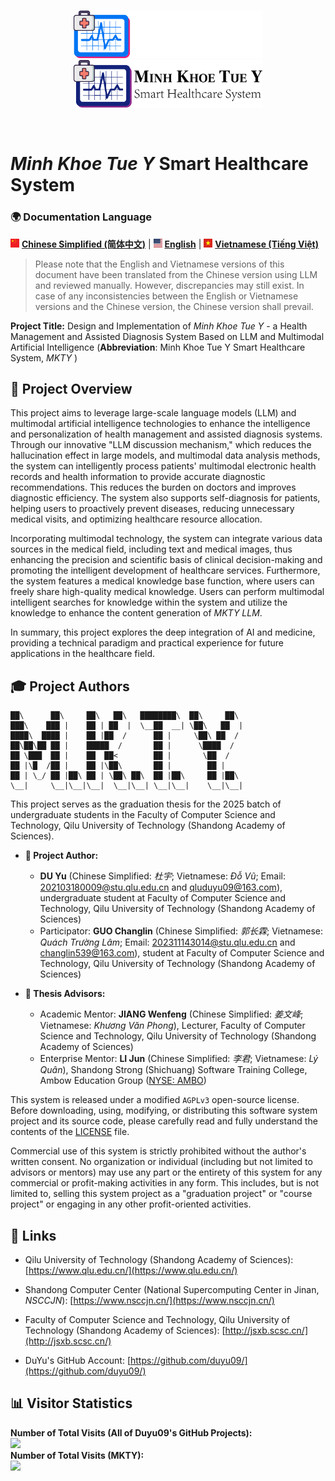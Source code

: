 <p align="center">
  <br>
  <img src="./image/mkty_en_dark.svg#gh-dark-mode-only" style="width:60%;">
  <img src="./image/mkty_en_light.svg#gh-light-mode-only" style="width:60%;">
</p>
<br>

# _Minh Khoe Tue Y_ Smart Healthcare System

### 🌍 Documentation Language

<img src="./image/PRC_flag.svg" alt="PRC" style="height: 1em;"> [**Chinese Simplified (简体中文)**](./README.md) | <img src="./image/USA_flag.svg" alt="USA" style="height: 1em;"> [**English**](./README_EN.md) | <img src="./image/SRV_flag.svg" alt="SRV" style="height: 1em;"> [**Vietnamese (Tiếng Việt)**](./README_VN.md)

> Please note that the English and Vietnamese versions of this document have been translated from the Chinese version using LLM and reviewed manually. However, discrepancies may still exist. In case of any inconsistencies between the English or Vietnamese versions and the Chinese version, the Chinese version shall prevail.

**Project Title:** Design and Implementation of *Minh Khoe Tue Y* -  a Health Management and Assisted Diagnosis System Based on LLM and Multimodal Artificial Intelligence  (**Abbreviation**: Minh Khoe Tue Y Smart Healthcare System, _MKTY_ )

## 📖 Project Overview

This project aims to leverage large-scale language models (LLM) and multimodal artificial intelligence technologies to enhance the intelligence and personalization of health management and assisted diagnosis systems. Through our innovative "LLM discussion mechanism," which reduces the hallucination effect in large models, and multimodal data analysis methods, the system can intelligently process patients' multimodal electronic health records and health information to provide accurate diagnostic recommendations. This reduces the burden on doctors and improves diagnostic efficiency. The system also supports self-diagnosis for patients, helping users to proactively prevent diseases, reducing unnecessary medical visits, and optimizing healthcare resource allocation.

Incorporating multimodal technology, the system can integrate various data sources in the medical field, including text and medical images, thus enhancing the precision and scientific basis of clinical decision-making and promoting the intelligent development of healthcare services. Furthermore, the system features a medical knowledge base function, where users can freely share high-quality medical knowledge. Users can perform multimodal intelligent searches for knowledge within the system and utilize the knowledge to enhance the content generation of _MKTY LLM_.

In summary, this project explores the deep integration of AI and medicine, providing a technical paradigm and practical experience for future applications in the healthcare field.

## 🎓 Project Authors

```
██\      ██\     ██\   ██\   ████████\  ██\     ██\
███\    ███ |    ██ | ██  |  \__██  __| \██\   ██  |
████\  ████ |    ██ |██  /      ██ |     \██\ ██  /
██\██\██ ██ |    █████  /       ██ |      \████  /
██ \███  ██ |    ██  ██<        ██ |       \██  /
██ |\█  /██ |    ██ |\██\       ██ |        ██ |
██ | \_/ ██ |██\ ██ | \██\ ██\  ██ |██\     ██ |██\
\__|     \__|\__|\__|  \__|\__| \__|\__|    \__|\__|
```

This project serves as the graduation thesis for the 2025 batch of undergraduate students in the Faculty of Computer Science and Technology, Qilu University of Technology (Shandong Academy of Sciences).

- **👤 Project Author:**  
  - **DU Yu** (Chinese Simplified: _杜宇_; Vietnamese: _Đỗ Vũ_; Email: <202103180009@stu.qlu.edu.cn> and <qluduyu09@163.com>), undergraduate student at Faculty of Computer Science and Technology, Qilu University of Technology (Shandong Academy of Sciences)
  - Participator: **GUO Changlin** (Chinese Simplified: _郭长霖_; Vietnamese: _Quách Trường Lâm_; Email: <202311143014@stu.qlu.edu.cn> and <changlin539@163.com>), student at Faculty of Computer Science and Technology, Qilu University of Technology (Shandong Academy of Sciences)

- **🏫 Thesis Advisors:**
  - Academic Mentor: **JIANG Wenfeng** (Chinese Simplified: _姜文峰_; Vietnamese: _Khương Văn Phong_), Lecturer, Faculty of Computer Science and Technology, Qilu University of Technology (Shandong Academy of Sciences)
  - Enterprise Mentor: **LI Jun** (Chinese Simplified: _李君_; Vietnamese: _Lý Quân_), Shandong Strong (Shichuang) Software Training College, Ambow Education Group ([NYSE: AMBO](https://www.nyse.com/quote/XASE:AMBO))
  
This system is released under a modified `AGPLv3` open-source license. Before downloading, using, modifying, or distributing this software system project and its source code, please carefully read and fully understand the contents of the [LICENSE](./LICENSE) file.

Commercial use of this system is strictly prohibited without the author's written consent. No organization or individual (including but not limited to advisors or mentors) may use any part or the entirety of this system for any commercial or profit-making activities in any form. This includes, but is not limited to, selling this system project as a "graduation project" or "course project" or engaging in any other profit-oriented activities.

## 🔗 Links

- Qilu University of Technology (Shandong Academy of Sciences): [https://www.qlu.edu.cn/](https://www.qlu.edu.cn/)
  
- Shandong Computer Center (National Supercomputing Center in Jinan, _NSCCJN_): [https://www.nsccjn.cn/](https://www.nsccjn.cn/)

- Faculty of Computer Science and Technology, Qilu University of Technology (Shandong Academy of Sciences): [http://jsxb.scsc.cn/](http://jsxb.scsc.cn/)

- DuYu's GitHub Account: [https://github.com/duyu09/](https://github.com/duyu09/)

## 📊 Visitor Statistics

<div><b>Number of Total Visits (All of Duyu09's GitHub Projects): </b><br><img src="https://profile-counter.glitch.me/duyu09/count.svg" /></div> 

<div><b>Number of Total Visits (MKTY): </b>
<br><img src="https://profile-counter.glitch.me/duyu09-MKTY-SYSTEM/count.svg" /></div> 
